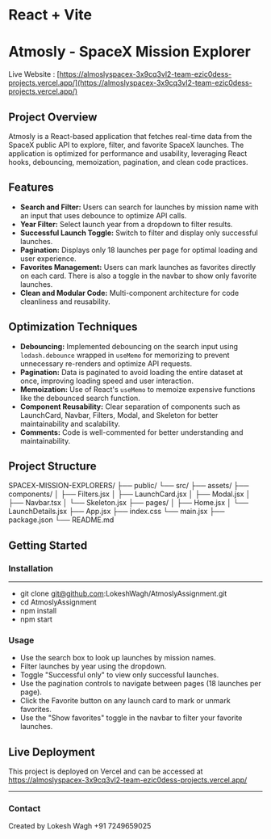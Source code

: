 # React + Vite

# Atmosly - SpaceX Mission Explorer
Live Website : 
[https://almoslyspacex-3x9cq3vl2-team-ezic0dess-projects.vercel.app/](https://almoslyspacex-3x9cq3vl2-team-ezic0dess-projects.vercel.app/)

## Project Overview

Atmosly is a React-based application that fetches real-time data from the SpaceX public API to explore, filter, and favorite SpaceX launches. The application is optimized for performance and usability, leveraging React hooks, debouncing, memoization, pagination, and clean code practices.

## Features

- **Search and Filter:** Users can search for launches by mission name with an input that uses debounce to optimize API calls.
- **Year Filter:** Select launch year from a dropdown to filter results.
- **Successful Launch Toggle:** Switch to filter and display only successful launches.
- **Pagination:** Displays only 18 launches per page for optimal loading and user experience.
- **Favorites Management:** Users can mark launches as favorites directly on each card. There is also a toggle in the navbar to show only favorite launches.
- **Clean and Modular Code:** Multi-component architecture for code cleanliness and reusability.

## Optimization Techniques

- **Debouncing:** Implemented debouncing on the search input using `lodash.debounce` wrapped in `useMemo` for memorizing to prevent unnecessary re-renders and optimize API requests.
- **Pagination:** Data is paginated to avoid loading the entire dataset at once, improving loading speed and user interaction.
- **Memoization:** Use of React's `useMemo` to memoize expensive functions like the debounced search function.
- **Component Reusability:** Clear separation of components such as LaunchCard, Navbar, Filters, Modal, and Skeleton for better maintainability and scalability.
- **Comments:** Code is well-commented for better understanding and maintainability.

## Project Structure
SPACEX-MISSION-EXPLORERS/
├── public/
└── src/
    ├── assets/
    ├── components/
    │   ├── Filters.jsx
    │   ├── LaunchCard.jsx
    │   ├── Modal.jsx
    │   ├── Navbar.tsx
    │   └── Skeleton.jsx
    ├── pages/
    │   ├── Home.jsx
    │   └── LaunchDetails.jsx
    ├── App.jsx
    ├── index.css
    └── main.jsx
├── package.json
└── README.md


## Getting Started

### Installation
--- 
- git clone git@github.com:LokeshWagh/AtmoslyAssignment.git
- cd AtmoslyAssignment
- npm install
- npm start


### Usage

- Use the search box to look up launches by mission names.
- Filter launches by year using the dropdown.
- Toggle "Successful only" to view only successful launches.
- Use the pagination controls to navigate between pages (18 launches per page).
- Click the Favorite button on any launch card to mark or unmark favorites.
- Use the "Show favorites" toggle in the navbar to filter your favorite launches.

## Live Deployment

This project is deployed on Vercel and can be accessed at https://almoslyspacex-3x9cq3vl2-team-ezic0dess-projects.vercel.app/

---

### Contact

Created by Lokesh Wagh
+91 7249659025

